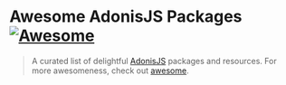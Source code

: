 
# Awesome AdonisJS Packages [![Awesome](https://cdn.rawgit.com/sindresorhus/awesome/d7305f38d29fed78fa85652e3a63e154dd8e8829/media/badge.svg)](https://github.com/sindresorhus/awesome) 

>  A curated list of delightful [AdonisJS](https://adonisjs.com/) packages and resources. For more awesomeness, check out [awesome](https://github.com/sindresorhus/awesome).
